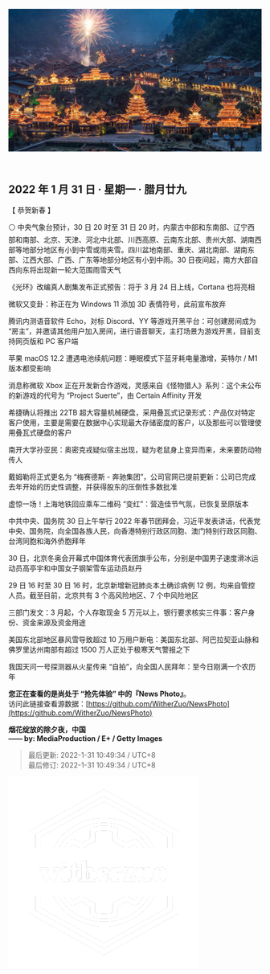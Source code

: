 <header>  

![News Photo | 半日刊](ref/photo.jpg)  

</header>

<section>  

## 2022 年 1 月 31 日 · 星期一 · 腊月廿九  

【 恭贺新春 】  

⚪ 中央气象台预计，30 日 20 时至 31 日 20 时，内蒙古中部和东南部、辽宁西部和南部、北京、天津、河北中北部、川西高原、云南东北部、贵州大部、湖南西部等地部分地区有小到中雪或雨夹雪。四川盆地南部、重庆、湖北南部、湖南东部、江西大部、广西、广东等地部分地区有小到中雨。30 日夜间起，南方大部自西向东将出现新一轮大范围雨雪天气

《光环》改编真人剧集发布正式预告：将于 3 月 24 日上线，Cortana 也将亮相  

微软又变卦：称正在为 Windows 11 添加 3D 表情符号，此前宣布放弃  

腾讯内测语音软件 Echo，对标 Discord、YY 等游戏开黑平台：可创建房间成为 “房主”，并邀请其他用户加入房间，进行语音聊天，主打场景为游戏开黑，目前支持网页版和 PC 客户端  

苹果 macOS 12.2 遭遇电池续航问题：睡眠模式下蓝牙耗电量激增，英特尔 / M1 版本都受影响  

消息称微软 Xbox 正在开发新合作游戏，灵感来自《怪物猎人》系列：这个未公布的新游戏的代号为 “Project Suerte”，由 Certain Affinity 开发  

希捷确认将推出 22TB 超大容量机械硬盘，采用叠瓦式记录形式：产品仅对特定客户使用，主要是需要在数据中心实现最大存储密度的客户，以及那些可以管理使用叠瓦式硬盘的客户  

南开大学孙亚民：奥密克戎疑似宿主出现，疑为老鼠身上变异而来，未来要防动物传人  

戴姆勒将正式更名为 “梅赛德斯 - 奔驰集团”，公司官网已提前更新：公司已完成去年开始的历史性调整，并获得股东的压倒性多数批准  

虚惊一场！上海地铁回应乘车二维码 “变红”：营造佳节气氛，已恢复至原版本  

中共中央、国务院 30 日上午举行 2022 年春节团拜会，习近平发表讲话，代表党中央、国务院，向全国各族人民，向香港特别行政区同胞、澳门特别行政区同胞、台湾同胞和海外侨胞拜年  

30 日，北京冬奥会开幕式中国体育代表团旗手公布，分别是中国男子速度滑冰运动员高亭宇和中国女子钢架雪车运动员赵丹  

29 日 16 时至 30 日 16 时，北京新增新冠肺炎本土确诊病例 12 例，均来自管控人员。截至目前，北京共有 3 个高风险地区、7 个中风险地区  

三部门发文：3 月起，个人存取现金 5 万元以上，银行要求核实三件事：客户身份、资金来源及资金用途  

美国东北部地区暴风雪导致超过 10 万用户断电：美国东北部、阿巴拉契亚山脉和佛罗里达州南部有超过 1500 万人正处于极寒天气警报之下

我国天问一号探测器从火星传来 “自拍”，向全国人民拜年：至今日刚满一个农历年  

</section>  

<footer>  

**您正在查看的是尚处于 “抢先体验” 中的『News Photo』**。  
访问此链接查看源数据：[https://github.com/WitherZuo/NewsPhoto](https://github.com/WitherZuo/NewsPhoto)  

**烟花绽放的除夕夜，中国**  
**—— by: MediaProduction / E+ / Getty Images** 

> 最后更新: 2022-1-31 10:49:34 / UTC+8  
> 最后修订: 2022-1-31 10:49:34 / UTC+8  

![watermark](ref/avatar-normal-new.png "watermark")  

</footer>  

<script src="ref/bundle.js"></script>
